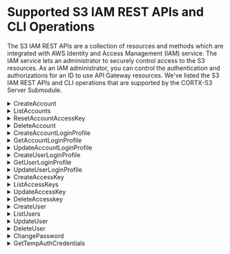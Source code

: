 # Supported S3 IAM REST APIs and CLI Operations

The S3 IAM REST APIs are a collection of resources and methods which are integrated with AWS Identity and Access Management (IAM) service. The IAM service lets an administrator to securely control access to the S3 resources. As an IAM administrator, you can control the authentication and authorizations for an ID to use API Gateway resources. We've listed the S3 IAM REST APIs and CLI operations that are supported by the CORTX-S3 Server Submodule. 

<details>
<summary>CreateAccount</summary>
<p>

The CreateAccount request lets you create an S3 IAM account. 

| Request | Request body attributes  | Request Parameters    |
| :------- | :------------------------ | :--------------------- |
| POST / HTTP/1.1  </br> Host: <IAM Endpoint>:9443 | **Action:** CreateAccount </br> **AccountName:** newrandom10 </br> **Email:** newrandom10@xyz.com  | <ul> <li> **AccountName:** The name of the account. This parameter allows </br>(through its regex pattern) a string of characters consisting of upper </br> and lowercase alphanumeric characters with no spaces. </br> You can also include any of the following characters:`_+=,.@-` </br> **Type:** String </br> **Length Constraints:** Minimum length of 1. Maximum length of 64. </br> **Pattern:** `[\w+=,.@-]+` </br> **Required:** Yes </br> </ul> <ul> <li> **Email:** The email of the account which you want to create. </br> **Type:** String </br> **Pattern:** `[\w+=,.@-]+` </br> **Required:** Yes |

</p>
</details>

<details>
<summary>ListAccounts</summary>
<p>
  
 The ListAccounts parameter lists all the S3 IAM accounts.

| Request | Request body attributes  | Request Parameters    |
| :------- | :------------------------ | :--------------------- |
| POST / HTTP/1.1  </br> Host: <IAM Endpoint>:9443 | **Action:** ListAccounts | None |


</p>
</details>

<details>
<summary>ResetAccountAccessKey</summary>
<p>
  
 The ResetAccountAccessKey parameter lets you reset the access key for your S3 IAM account. 
 
| Request | Request body attributes  | Request Parameters    |
| :------- | :------------------------ | :--------------------- |
| POST / HTTP/1.1  </br> Host: <IAM Endpoint>:9443 | **Action:** ResetAccountAccessKey </br> **AccountName:** newrandom6 </br> **Email:** None | <ul> <li> **AccountName:** The name of the account. This parameter allows </br>(through its regex pattern) a string of characters consisting of upper </br> and lowercase alphanumeric characters with no spaces. </br> You can also include any of the following characters:`_+=,.@-` </br> **Type:** String </br> **Length Constraints:** Minimum length of 1. Maximum length of 64. </br> **Pattern:** `[\w+=,.@-]+` </br> **Required:** Yes </br> </ul> <ul> <li> **Email:** The email of the account which you want to create. </br> **Type:** String </br> **Pattern:** `[\w+=,.@-]+` </br> **Required:** Yes |

</p>
</details>

<details>
  <summary>DeleteAccount</summary>
  <p>
    
 The DeleteAccount parameter lets you delete your S3 IAM account.
 
| Request | Request body attributes  | Request Parameters    |  
| :------ | :----------------------- | :-------------------- | 
| POST / HTTP/1.1  </br> Host: <IAM Endpoint>:9443 | **Action:** DeleteAccount </br> **AccountName:** newrandom6 </br> **Response:** Account Deleted successfully. </p> | **AccountName:** The name of the account. </br> This parameter allows (through its regex pattern) </br> a string of characters consisting of upper and </br> lowercase alphanumeric characters with no spaces. </br> You can also include any of the following characters:`_+=,.@-` </br> **Type:** String </br> **Length Constraints:** Minimum length of 1. Maximum length of 64. </br> **Pattern:** `[\w+=,.@-]+` </br> **Required:** Yes </br> </ul> |

</p>
</details>
 
<details>
  <summary>CreateAccountLoginProfile</summary>
  <p>
  
  The CreateAccountLoginProfile parameter creates a password for the specified account.
  
| Request | Request body attributes  | Request Parameters    |  
| :------ | :----------------------- | :-------------------- | 
| POST / HTTP/1.1  </br> Host: <IAM Endpoint>:9443 | **Password:** Random12@# </br> **AccountName:** newrandom10 </br> **PasswordResetRequired:** false </br> **Action:** CreateAccountLoginProfile |  **Password:** The new password for the Account. </br> **Type:** String </br> **Length Constraints:** Minimum length of 1. Maximum length of 128. </br> **Pattern:** [\u0009\u000A\u000D\u0020-\u00FF]+ </br> **Required:** Yes </br> `password-reset-required` `no-password-reset-required`: </br> Specifies whether you're required to  set a new password during yournext sign-in. </br> If you are passing `--password-reset-required` and `--no-password-reset-required` argument in same command without any sequence, the `PasswordResetRequired` flag will be set as true by default. </br> **Required:** No </br> **AccountName:** The name of the Account to create a password for. The Account must already exist. </br> **Type:** String </br> **Required:** Yes </br> **AccountLoginProfile:** A structure containing the account name and password create date. </br> **AccountName:** A string, that holds the name of the account used to sign in to the S3 Management Console. </br> **CreateDate:** Is a timestamp for the date when the password for the account was created. </br> **PasswordResetRequired:** is a boolean value that specifies whether the account user is required to set a new password on next sign-in. |

**Sample Response:**

b `<?xml version="1.0" encoding="UTF-8" standalone="no"?><CreateLoginProfileResponse
xmlns="https://iam.seagate.com/doc/2010-05-08/"><CreateLoginProfileResult>
<LoginProfile>
<UserName>user01</UserName>
<PasswordResetRequired>true</PasswordResetRequired>
<CreateDate>20201211090307Z</CreateDate>
</LoginProfile>
</CreateLoginProfileResult>
<ResponseMetadata>
<RequestId>88e92110820f423092a2d228316bfb10</RequestId></ResponseMetadata></CreateLoginProfile
Response>`

</p>
</details>

<details>
  <summary>GetAccountLoginProfile</summary>
  <p>
    The GetAccountLoginProfile retrieves the user name and password-creation date for the specified account.

| Request | Request body attributes  | Request Parameters    |  
| :------ | :----------------------- | :-------------------- | 
| POST / HTTP/1.1  </br> Host: <IAM Endpoint>:9443 | **Action:** GetAccountLoginProfile </br> **AccountName:** newrandom10 | **AccountName:** The name of the account. This parameter allows </br>(through its regex pattern) a string of characters consisting of upper </br> and lowercase alphanumeric characters with no spaces. </br> You can also include any of the following characters:`_+=,.@-` </br> **Type:** String </br> **Length Constraints:** Minimum length of 1. Maximum length of 64. </br> **Pattern:** `[\w+=,.@-]+` </br> **Required:** Yes </br> |

**Sample Response:**

b`<?xml version="1.0" encoding="UTF-8" standalone="no"?><GetLoginProfileResponse
xmlns="https://iam.seagate.com/doc/2010-05-
08/"><GetLoginProfileResult><LoginProfile><UserName>s3user1New</UserName><CreateDate>202012110
90305Z</CreateDate><PasswordResetRequired>false</PasswordResetRequired></LoginProfile></GetLog
inProfileResult><ResponseMetadata><RequestId>30e7e40f8bf743b2915fa4ee3fde6f2c</RequestId></Res
ponseMetadata></GetLoginProfileResponse>`

</p>
</details>

<details>
  <summary>UpdateAccountLoginProfile</summary>
  <p>
    The UpdateAccountLoginProfile parameter changes the password for the specified account.
    
| Request | Request body attributes  | Request Parameters    |  
| :------ | :----------------------- | :-------------------- | 
| POST / HTTP/1.1  </br> Host: <IAM Endpoint>:9443 | **AccountName:** <account name> </br> **PasswordResetRequired:** <true or false> </br> **Action:** UpdateAccountLoginProfile </br> **Password:** <password> | <ul> <li> **Password:** The new password for the specified IAM account. </br> **PasswordResetRequired:** Allows this new password to be used only once by requiring the specified IAM account to set a new password on next sign-in.</li> <li> **AccountName:** The name of the account whose password you want to update. This parameter allows (through its regex pattern) a string of characters consisting of upper and lowercase alphanumeric characters with no spaces. </br> You can also include any of the following characters: `_+=,.@-` `--password` </br> **New Password to update:** `--password-reset-required` </br> Optionally you can use `--no-password-reset-required` to force a user to reset the account password on their first login use the `password-reset-flag` or the `no-password-reset-flag`. Passwords are optional, you can specify the accountname (mandatory), and the API will error out saying - `at least specify flag or password` </ul> |

**Sample Response:** 

b `<?xml version="1.0" encoding="UTF-8" standalone="no"?><UpdateLoginProfileResponse
xmlns="https://iam.seagate.com/doc/2010-05-
08/"><ResponseMetadata><RequestId>6fd38b0dab344e21a798e61ec5ae1caf</RequestId></ResponseMetada
ta></UpdateLoginProfileResponse>`

</p>
</details>

<details>
  <summary>CreateUserLoginProfile</summary>
  <p>
    
 The CreateUserLoginProfile parameter creates a password for the specified IAM user.
 
| Request | Request body attributes  | Request Parameters    |  
| :------ | :----------------------- | :-------------------- | 
| POST / HTTP/1.1  </br> Host: <IAM Endpoint>:9443 | **UserName:** newrandom11user </br> **PasswordResetRequired:** false </br> **Action:** CreateLoginProfile </br> **Password:** Random12@# | <ul> <li> **UserName:** The name of the IAM user to create a password for. The user must already exist. This parameter allows (through its regex pattern) a string of characters consisting of upper and lowercase alphanumeric characters with no spaces. You can also include any of the following characters: `_+=,.@-` </br> **Required:** Yes </br> <li> **Password:** The new password for the user. </br> **Type:** String </br> **Length Constraints:** Minimum length of 6. Maximum length of 128. </br> **Pattern:** `[\u0009\u000A\u000D\u0020-\u00FF]+` </br> **Required:** Yes </br> <li> **PasswordResetRequired:** Specifies whether the user is required to set a new password on next sign-in. </br> **Type:** Boolean </br> **Required:** No </li></ul> |

**Sample Response**

- **LoginProfile** (structure): A structure containing the user name and password create date. 
- **UserName (string):** The name of the user, which can be used for signing in to the S3 Management Console. 
- **CreateDate (timestamp):** The date when the password for the user was created. 
- **PasswordResetRequired (boolean):** Specifies whether the  user is required to set a new password on next sign-in. 

</p>
</details>

<details>
  <summary>GetUserLoginProfile</summary>
  <p>
The GetUserLoginProfile parameter retrieves the *user name* and *password-creation date* for the specified IAM user. If the user has not been assigned a password, the operation will return a `404 (NoSuchEntity)` error. 
    
| Request | Request body attributes  | Request Parameters    |  
| :------ | :----------------------- | :-------------------- | 
| POST / HTTP/1.1  </br> Host: <IAM Endpoint>:9443 | **UserName:** newrandom11 </br> **Action:** GetLoginProfile | **UserName:** The name of the user whose login profile you want to retrieve. This parameter allows (through its regex pattern) a string of characters consisting of upper and lowercase alphanumeric characters with no spaces. You can also include any of the following characters:` _+=,.@-` </br> **Type:** String </br> **Length Constraints:** Minimum length of 1. Maximum length of 64. </br> **Pattern:** `[\w+=,.@-]+` </br> **Required:** Yes </li> </ul> |

**Sample Response** 
 
- **LoginProfile (structure):** A structure containing the user name and password create date.  
- **UserName (string):** The name of the user, which can be used for signing in to the S3 Management Console.  
- **CreateDate (timestamp):** The date when the password for the user was created.  
- **PasswordResetRequired (boolean):** Specifies whether the user is required to set a new password on next sign-in.

</p>
</details>

<details>
  <summary>UpdateUserLoginProfile</summary>

The UpdateUserLoginProfile parameter updates the user login profile for an existing user.

| Request | Request body attributes  | Request Parameters    |  
| :------ | :----------------------- | :-------------------- | 
| POST / HTTP/1.1  </br> Host: <IAM Endpoint>:9443 | **UserName:** newrandom10 </br> **PasswordResetRequired:** false </br> **Action:** UpdateLoginProfile </br> **Password:** Random07@# | <ul><li> **UserName:** The name of the user whose password you want to update. This parameter allows (through its regex pattern) a string of characters consisting of upper and lowercase  alphanumeric characters with no spaces. You can also include any of the following characters: `_+=,.@-` </br> **Required:** Yes</li><li>**Password:** The new password for the specified IAM user. </br> **Type:** String </br> **Length Constraints:** Minimum length of 1. Maximum length of 128. </br> **Pattern:** `[\u0009\u000A\u000D\u0020-\u00FF]+` </br> **Required:** Yes </br></li> <li> **PasswordResetRequired:** Specifies whether the user is required to set a new password on next sign-in. Though `password-reset-flag` or `no-password-reset-flag` and password are optional, if you specify the username (mandatory), the API will error out stating: `At least specify flag or password.` </br> **Type:** Boolean </br> **Required:** No </li></ul> |

**Response**

`User login profile updated.`

</p>
</details>

<details>
  <summary>CreateAccessKey</summary>
  <p>
    
The CreateAccessKey creates a new S3 secret access key and corresponding S3 access key ID for the specified user. The  default status for new keys is `Active`. If you do not specify a user name, IAM determines the user name implicitly based on the Access Key ID used while signing the request.

| Request | Request body attributes  | Request Parameters    |  
| :------ | :----------------------- | :-------------------- | 
| POST / HTTP/1.1  </br> Host: <IAM Endpoint>:9443 | **Action:** CreateAccessKey </br> **Version:** 2010-05-08 </br> **UserName:** newuserrandom111 | <ul> <li> **UserName:** The name of the user. This parameter allows (through its regex pattern) a string of characters consisting of upper and  lowercase alphanumeric characters with no spaces. You can also include any of the following  characters: `_+=,.@-` </br> **Type:** String </br> **Length Constraints:** Minimum length of 1. Maximum length of 128. </br> **Pattern:** `[\w+=,.@-]+` </br> **Required:** No </li></ul> |

**Sample Response**

b `<?xml version="1.0" encoding="UTF-8" standalone="no"?><CreateAccessKeyResponse  xmlns="https://iam.seagate.com/doc/2010-05- 
08/"><CreateAccessKeyResult><AccessKey><UserName>changePasswordUserLoginProfileTestUser</UserN ame><AccessKeyId>AKIAgjTAmeFcShmDxtbQqBKQqg</AccessKeyId><Status>Active</Status><SecretAccessK ey>h9G1hwPAKFLcsGAKy7GePiuHCCayka81kh7M45v6</SecretAccessKey></AccessKey></CreateAccessKeyResu lt><ResponseMetadata><RequestId>f03ba9e9876e43cd9ae55e644ba798d3</RequestId></ResponseMetadata ></CreateAccessKeyResponse>`

</p>
</details>

<details> 
  <summary>ListAccessKeys</summary>
  <p>
    
The ListAccessKeys parameter returns information about the Access Key IDs associated with a specified IAM user. If there is none, the operation returns an empty list. 

| Request | Request body attributes  | Request Parameters    |  
| :------ | :----------------------- | :-------------------- | 
| POST / HTTP/1.1  </br> Host: <IAM Endpoint>:9443 | **Action:** ListAccessKeys </br> **Version:** 2010-05-08 </br> **UserName:** newuserrandom111 | **UserName:** The name of the user. This parameter allows (through its regex pattern) a string of characters consisting of upper and lowercase alphanumeric characters with no spaces. You can also include any of the following  characters: `_+=,.@-` </br> **Type:** String </br> **Length Constraints:** Minimum length of 1. Maximum length of 128. </br> **Pattern:** `[\w+=,.@-]+` </br> **Required:** No |

**Sample Response**

b `<?xml version="1.0" encoding="UTF-8" standalone="no"?><ListAccessKeysResponse  xmlns="https://iam.seagate.com/doc/2010-05- 
08/"><ListAccessKeysResult><UserName>root</UserName><AccessKeyMetadata><member><UserName>root< /UserName><AccessKeyId>AKIAGNP1JEOkTHqaeH3jU5bnHQ</AccessKeyId><Status>Active</Status><CreateD
ate>2020-12- 
11T09:02:47.000+0000</CreateDate></member></AccessKeyMetadata><IsTruncated>false</IsTruncated> </ListAccessKeysResult><ResponseMetadata><RequestId>f427b8d0412648eaa72e1431e9a7414c</RequestI d></ResponseMetadata></ListAccessKeysResponse>`

</p>
</details>

<details>
  <summary>UpdateAccessKey</summary>
  <p>
The UpdateAccessKey parameter changes the status of the specified access key from `Active` to `Inactive`, or vice versa. This operation can  be used to disable a user's key during a key rotation workflow. If the UserName is not specified, the user name is determined implicitly based on the S3 Access Key ID used while signing the request.

| Request | Request body attributes  | Request Parameters    |  
| :------ | :----------------------- | :-------------------- | 
| POST / HTTP/1.1  </br> Host: <IAM Endpoint>:9443 | **Action:** UpdateAccessKey </br> **Version:** 2010-05-08 </br> **AccessKeyId:** AKIAov_KUl_wRjexnXZe7eUQcA </br> **Status:** Active </br> **UserName:** newuserrandom111 | <ul> <li> **AccessKeyId:** The access key ID of the secret access key you want to update. This parameter allows (through its regex pattern) a string of characters that can consist of any upper or lowercased letter or digit. </br> **Type:** String </br> **Length Constraints:** Minimum length of 16. Maximum length of 128. </br> **Pattern:** `[\w]+` </br> **Required:** Yes </br> <li> **Status:** The status you want to assign to the secret access key. Active means that the key can be used for API  calls to S3, while Inactive means that the key cannot be used. </br> **Type:** String </br> **Valid Values:** `Active` or `Inactive` </br> **Required:** Yes </br> <li> **UserName:** The name of the user whose key you want to update. This parameter allows (through its regex pattern) a string of characters consisting of upper and lowercase  alphanumeric characters with no spaces. You can also include any of the following characters: `_+=,.@-` </br> **Type:** String </br> **Length Constraints:** Minimum length of 1. Maximum length of 128. </br> **Pattern:** `[\w+=,.@-]+` </br> **Required:** No </li></ul> | 

**Sample Response**

b `<?xml version="1.0" encoding="UTF-8" standalone="no"?><UpdateAccessKeyResponse  xmlns="https://iam.seagate.com/doc/2010-05- 
08/"><ResponseMetadata><RequestId>c2ce14e35ccb4d1bb3ef0d01a10e82ba</RequestId></ResponseMetada ta></UpdateAccessKeyResponse>`

</p>
</details>

<details>
  <summary>DeleteAccesskey</summary>
  
The DeleteAccesskey parameter lets you delete the Access Key Pair associated with an IAM user. If you do not specify a user name, IAM determines the user name implicitly based on the S3 Access Key ID used to sign the request. This operation works for access keys under the S3 account. Consequently, you  can use this operation to manage S3 account root user credentials even if the S3 account has no associated users. 

| Request | Request body attributes  | Request Parameters    |  
| :------ | :----------------------- | :-------------------- | 
| POST / HTTP/1.1  </br> Host: <IAM Endpoint>:9443 | **Action:** DeleteAccessKey </br> **Version:** 2010-05-08 </br> **AccessKeyId:** AKIAov_KUl_wRjexnXZe7eUQcA | <ul> <li> **UserName:** The name of the user whose access key pair you want to delete. This parameter allows (through its regex pattern) a string of characters consisting of upper and lowercase  alphanumeric characters with no spaces. You can also include any of the following characters: `_+=,.@-` </br> **Type:** String </br> **Length Constraints:** Minimum length of 1. Maximum length of 128. </br> **Pattern:** `[\w+=,.@-]+` </br> **Required:** No </li> </ul>

**Sample Response** 

b `<?xml version="1.0" encoding="UTF-8" standalone="no"?><DeleteAccessKeyResponse  xmlns="https://iam.seagate.com/doc/2010-05- 
08/"><ResponseMetadata><RequestId>7364ce6973fa462cb81792490649ccde</RequestId></ResponseMetada ta></DeleteAccessKeyResponse>`

</p>
</details>

<details>
  <summary>CreateUser</summary>
  <p>
    
The CreateUser parameter creates a new IAM user.

| Request | Request body attributes  | Request Parameters    |  
| :------ | :----------------------- | :-------------------- | 
| POST / HTTP/1.1  </br> Host: <IAM Endpoint>:9443 | **UserName:** new </br> **Action:** CreateUser | <ul> <li> **Path:** The path for the user name. For more information about paths, see IAM Identifiers in the IAM User Guide. This parameter is optional. If it is not included, it defaults to a slash (/). This parameter allows (through its regex pattern) a string of characters consisting of either a forward slash (/) by itself or a string that must begin and end with forward slashes. In addition, it can contain any ASCII character from the `!(\u0021)` through the DEL character `(\u007F)`, including most punctuation characters, digits, and upper and lowercased letters. </br> **Type:** String </br> **Length Constraints:** Minimum length of 1. Maximum length of 512. </br> **Pattern:** `(\u002F)` or `(\u002F[\u0021-\u007F]+\u002F)` </br> **Required:** No </br><li>**UserName:** The name of the user that you want to create. IAM user, group, role, and policy names must be unique within the account. Names are not distinguished by case. For example, you cannot create resources named both `MyResource` and `myresource`. </br> **Type:** String </br> **Length Constraints:** Minimum length of 1. Maximum length of 64. </br> **Pattern:** `[\w+=,.@-]+` </br> **Required:** Yes</li></ul> |

**Sample Response**

b`<?xml version="1.0" encoding="UTF-8" standalone="no"?><CreateUserResponse  xmlns="https://iam.seagate.com/doc/2010-05- 
08/"><CreateUserResult><User><Path>/test/</Path><UserName>s3user_1</UserName><UserId>AIDAFFEC1 72CE21849C19</UserId><Arn>arn:aws:iam::918609980441:user/s3user_1</Arn></User></CreateUserResu lt><ResponseMetadata><RequestId>bec144b54c0546cf9367c70213db08e5</Req`

</p>
</details>

<details>
  <summary>ListUsers</summary>

The ListUsers parameter lists the IAM users that with a specified path prefix. If no path prefix is specified, the operation returns all users. If there are none, the operation returns an empty list.

| Request | Request body attributes  | Request Parameters    |  
| :------ | :----------------------- | :-------------------- | 
| POST / HTTP/1.1  </br> Host: <IAM Endpoint>:9443 | **Action:** ListUsers </br> **Version:** 2010-05-08 | <ul><li>**PathPrefix:** The path prefix for filtering the results. For example: `/division_abc/subdivision_xyz/`, which would return all user names with a path that starts with `/division_abc/subdivision_xyz/`. This parameter is optional. If it is not included, it defaults to a slash (/), listing all user names. This parameter allows (through its regex pattern) a string of characters consisting of either a forward slash (/) by or a string that begins and ends with forward slashes. In addition, it can contain any ASCII character from `!(\u0021)` to the DEL character `(\u007F)` including punctuation, characters, digits, and upper and lower case letters. </br> **Type:** String </br> **Length Constraints:** Minimum length of 1. Maximum length of 512. </br> **Pattern:** `\u002F[\u0021-\u007F]*` </br> **Required:** No </li></ul> |

**Sample Response**

b`<?xml version="1.0" encoding="UTF-8" standalone="no"?><ListUsersResponse
xmlns="https://iam.seagate.com/doc/2010-05-
08/"><ListUsersResult><Users><member><UserId>AIDAF9C78D8CBDC84C849</UserId><Path>/test/success
/</Path><UserName>s3user1New</UserName><Arn>arn:aws:iam::208477331058:user/s3user1New</Arn><Cr
eateDate>2020-12-
11T09:38:34.000+0000</CreateDate></member></Users><IsTruncated>false</IsTruncated></ListUsersR
esult><ResponseMetadata><RequestId>b411b61e14324697bd617d86c4ca5632</RequestId></ResponseMetad
ata></ListUsersResponse>`

</p>
</details>

<details>
  <summary>UpdateUser</summary>
  
The UpdateUser parameter lets you update the name and/or the path of the specified IAM user.

| Request | Request body attributes  | Request Parameters    |  
| :------ | :----------------------- | :-------------------- | 
| POST / HTTP/1.1  </br> Host: <IAM Endpoint>:9443 | **Action:** UpdateUser </br> **Version:** 2010-05-08 </br> **UserName:** newuserrandom11 </br> <li> **NewUserName:** newuserrandom11changed | <ul><li>**NewPath:** New path for the IAM user. Include this parameter only if you're changing the user's path. This parameter allows (through its regex pattern) a string of characters consisting of either a forward slash (/) or a string that begins and end with forward slashes. In addition, it can contain any ASCII character from `! (\u0021)` to DEL character `(\u007F)`, including punctuation, characters, digits, and upper and lower case letters. </br> **Type:** String </br> **Length Constraints:** Minimum length of 1. Maximum length of 512. </br> **Pattern:** `(\u002F)` or `(\u002F[\u0021-\u007F]+\u002F)` </br> **Required:** No </br> <li> **NewUserName:** New name for the user. Include this parameter only if you're changing the user's name. IAM user, group, role, and policy names must be unique for an account. Names are not distinguished by cases. For example, you cannot create resources named both `MyResource` and `myresource`. </br> **Type:** String </br> **Length Constraints:** Minimum length of 1. Maximum length of 64. </br> **Pattern:** `[\w+=,.@-]+` </br> **Required:** No </br><li>**UserName:** Name of the user that you want to update. If you're changing the name of the user, this is the original user name. This parameter allows (through its regex pattern) a string of characters consisting of upper and lowercase alphanumeric characters with no spaces. You can also include any of the following characters: `_+=,.@-` </br> **Type:** String </br> **Length Constraints:** Minimum length of 1. Maximum length of 128. </br> **Pattern:** `[\w+=,.@-]+` </br> **Required:** Yes </li></ul> |

**Sample Response**

b`<?xml version="1.0" encoding="UTF-8" standalone="no"?><UpdateUserResponsexmlns="https://iam.seagate.com/doc/2010-05-08/"><ResponseMetadata <RequestId>7db81406809d40aeb08e5f0c95baa3dd</RequestId></ResponseMetadata></UpdateUserResponse>`

</p>
</details>

<details>
  <summary>DeleteUser</summary>
  <p>
    
The DeleteUser parameter deletes a specified IAM user.

| Request | Request body attributes  | Request Parameters    |  
| :------ | :----------------------- | :-------------------- | 
| POST / HTTP/1.1  </br> Host: <IAM Endpoint>:9443 | **Action:** DeleteUser </br> **Version:** 2010-05-08 </br> **UserName:** newuserrandom11changed | <ul><li>**UserName:** The user name that you want to delete. This parameter allows (through its regex pattern) a string of characters consisting of upper and lowercase alphanumeric characters with no spaces. You can also include any of the following characters: `_+=,.@-` </br> **Type:** String </br> **Length Constraints:** Minimum length of 1. Maximum length of 128. </br> **Pattern:** `[\w+=,.@-]+` </br> **Required:** Yes </li></ul> |

**Sample Response**

b `<?xml version="1.0" encoding="UTF-8" standalone="no"?><DeleteUserResponse
xmlns="https://iam.seagate.com/doc/2010-05-
08/"><ResponseMetadata><RequestId>b121c2cf9c204d42bfa792aab1f8d2be</RequestId></ResponseMetada
ta></DeleteUserResponse>`

</p>
</details>

<details>
  <summary>ChangePassword</summary>
  <p>
  
The ChangePassword parameter lets you change the password of the IAM user that is used to call this operation.

| Request | Request body attributes  | Request Parameters    |  
| :------ | :----------------------- | :-------------------- | 
| POST / HTTP/1.1  </br> Host: <IAM Endpoint>:9443 | **OldPassword:** djfjdsfkd@ </br> **NewPassword:** sfksdfdl@# </br> **Action:** ChangePassword | <ul><li> **OldPassword (Required):** The IAM user's current password.</li><li> **NewPassword (Required):** The new valid password. </br> :page_with_curl: **Note:** </br> 1. the oldPassword and newPassword should not be same. </br> 2. minimum password length is 6 characters. </br> 3. Allowed special characters are `~, !, @, #, $, %, ^, *, (, ), -, _, +, =, \, /, ?, .., \n, \t, \r` </br> 4. For special characters `&, <, > and | ,` you'll need to enter the newly created the password in quotes. **For example:** "x&sds1" </li></ul> |

**Sample Response**

b`<?xml version="1.0" encoding="UTF-8" standalone="no"?><ChangePasswordResponse xmlns="https://iam.seagate.com/doc/2010-05-08/"><ResponseMetadata<RequestId>29399cfbce37453990ff8295271af345</RequestId></ResponseMetadata></ChangePasswordResponse>`

</p>
</details>

<details>
  <summary>GetTempAuthCredentials</summary>
The GetTempAuthCredentials API returns the temporary authentication credentials for an account or an IAM user sending this request. 

| Request | Request body attributes  | Request Parameters    |  
| :------ | :----------------------- | :-------------------- | 
| POST / HTTP/1.1 </br> Host: <IAM Endpoint>:9443 | **Action:** GetTempAuthCredentials </br> **Password:** Random07@# </br> **AccountName:** newrandom10 | <ul><li> **AccountName (Mandatory):** This will accept Account Name </li><li> **Password:** The Password for an account or an IAM user sending the request. </li><li> **UserName (optional):** The IAM User Name </li><li> **Duration (optional):** The Duration for which you want the credentials to be valid. </br> :page_with_curl: **Note:** If you specify a UserName, the API will authenticate it using the account name, user name and password. If you do not specify any UserName, the API will authenticate it using the account name and password.</li> <li> **Duration (optional):** The duration, in seconds, that you want the credentials should remain valid. </br> :page_with_curl: **Note:** </br> The Acceptable durations for an IAM user session range from 900 seconds (15 minutes) to 129,600 seconds (36 hours). </br> The default duration is 43,200 seconds (12 hours). </br> The active seeion for an account owner is restricted to a maximum of 3,600 seconds (one hour). The API will return an error if the active session crosses the one hour mark. </br> Similarly, if the duration of an active session is lower than 900 seconds (minimum) the API will return an error.</br> **Type:** Integer </br> **Valid Range:** Minimum value of 900 seconds and  Maximum value of 129600 seconds</li></ul> |

</p>
</details>
